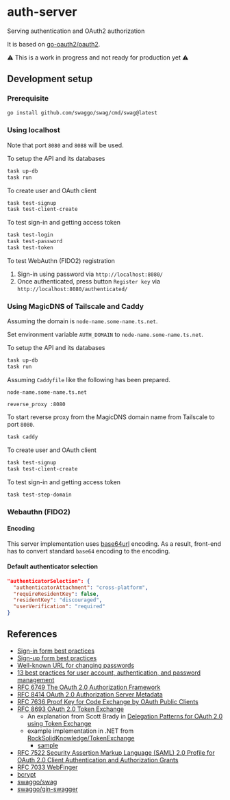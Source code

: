 # auth-server

Serving authentication and OAuth2 authorization

It is based on [go-oauth2/oauth2](https://github.com/go-oauth2/oauth2).

:warning: This is a work in progress and not ready for production yet :warning:

## Development setup

### Prerequisite

```sh
go install github.com/swaggo/swag/cmd/swag@latest
```

### Using localhost

Note that port `8080` and `8088` will be used.

To setup the API and its databases

```sh
task up-db
task run
```

To create user and OAuth client

```sh
task test-signup
task test-client-create
```

To test sign-in and getting access token

```sh
task test-login
task test-password
task test-token
```

To test WebAuthn (FIDO2) registration

1. Sign-in using password via `http://localhost:8080/`
2. Once authenticated, press button `Register key` via
   `http://localhost:8080/authenticated/`

### Using MagicDNS of Tailscale and Caddy

Assuming the domain is `node-name.some-name.ts.net`.

Set environment variable `AUTH_DOMAIN` to `node-name.some-name.ts.net`.

To setup the API and its databases

```sh
task up-db
task run
```

Assuming `Caddyfile` like the following has been prepared.

```
node-name.some-name.ts.net

reverse_proxy :8080
```

To start reverse proxy from the MagicDNS domain name from Tailscale to port
`8080`.

```sh
task caddy
```

To create user and OAuth client

```sh
task test-signup
task test-client-create
```

To test sign-in and getting access token

```sh
task test-step-domain
```

### Webauthn (FIDO2)

#### Encoding

This server implementation uses
[base64url](https://datatracker.ietf.org/doc/html/rfc4648#section-5) encoding.
As a result, front-end has to convert standard `base64` encoding to the
encoding.

#### Default authenticator selection

```json
"authenticatorSelection": {
  "authenticatorAttachment": "cross-platform",
  "requireResidentKey": false,
  "residentKey": "discouraged",
  "userVerification": "required"
}
```

## References

- [Sign-in form best practices](https://web.dev/sign-in-form-best-practices/)
- [Sign-up form best practices](https://web.dev/sign-up-form-best-practices/)
- [Well-known URL for changing passwords](https://web.dev/change-password-url/)
- [13 best practices for user account, authentication, and password
  management](https://cloud.google.com/blog/products/identity-security/account-authentication-and-password-management-best-practices)
- [RFC 6749 The OAuth 2.0 Authorization
  Framework](https://www.rfc-editor.org/rfc/rfc6749)
- [RFC 8414 OAuth 2.0 Authorization Server
  Metadata](https://www.rfc-editor.org/rfc/rfc8414.html)
- [RFC 7636 Proof Key for Code Exchange by OAuth Public
  Clients](https://www.rfc-editor.org/rfc/rfc7636)
- [RFC 8693 OAuth 2.0 Token
  Exchange](https://www.rfc-editor.org/rfc/rfc8693.html)
  * An explanation from Scott Brady in [Delegation Patterns for OAuth 2.0 using
    Token
    Exchange](https://www.scottbrady91.com/oauth/delegation-patterns-for-oauth-20)
  * example implementation in .NET from
    [RockSolidKnowledge/TokenExchange](https://github.com/RockSolidKnowledge/TokenExchange)
    + [sample](https://docs.duendesoftware.com/identityserver/v5/tokens/extension_grants/token_exchange/)
- [RFC 7522 Security Assertion Markup Language (SAML) 2.0 Profile for OAuth 2.0
  Client Authentication and Authorization
  Grants](https://www.rfc-editor.org/rfc/rfc7522)
- [RFC 7033 WebFinger](https://www.rfc-editor.org/rfc/rfc7033)
- [bcrypt](https://en.wikipedia.org/wiki/Bcrypt)
- [swaggo/swag](https://github.com/swaggo/swag)
- [swaggo/gin-swagger](https://github.com/swaggo/gin-swagger)
